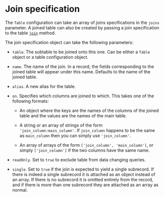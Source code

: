 # Join specification

The `Table` configuration can take an array of joins specifications in the `joins` parameter. A joined table can also be created by passing a join specification
to the table [`join`](./table.md#join) method.

The join specification object can take the following parameters:

* `table`. The subtable to be joined onto this one. Can be either a `Table` object or a table configuration object.

* `name`. The name of the join. In a record, the fields corresponding to the joined table will appear under this name. Defaults to the name of the joined table.

* `alias`. A new alias for the table.

* `on`. Specifies which columns are joined to which. This takes one of the following formats:

  * An object where the keys are the names of the columns of the joined table and the values are the names of the main table.

  * A string or an array of strings of the form `'join_column:main_column'`. If `join_column` happens to be the same as `main_column` then you can simply use
`'join_column'`.

  * An array of arrays of the form `['join_column', 'main_column']`, or simply `['join_column']` if the two columns have the same name.

* `readOnly`. Set to `true` to exclude table from data changing queries.

* `single`. Set to `true` if the join is expected to yield a single subrecord. If there is indeed a single subrecord it is attached as an object instead of an array. If there is no subrecord
it is omitted entirely from the record, and if there is more than one subrecord they are attached as an array as normal.
